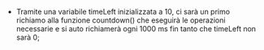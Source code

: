 - Tramite una variabile timeLeft inizializzata a 10, ci sarà un primo richiamo alla funzione countdown() che 
    eseguirà le operazioni necessarie e si auto richiamerà ogni 1000 ms fin tanto che timeLeft non sarà 0;